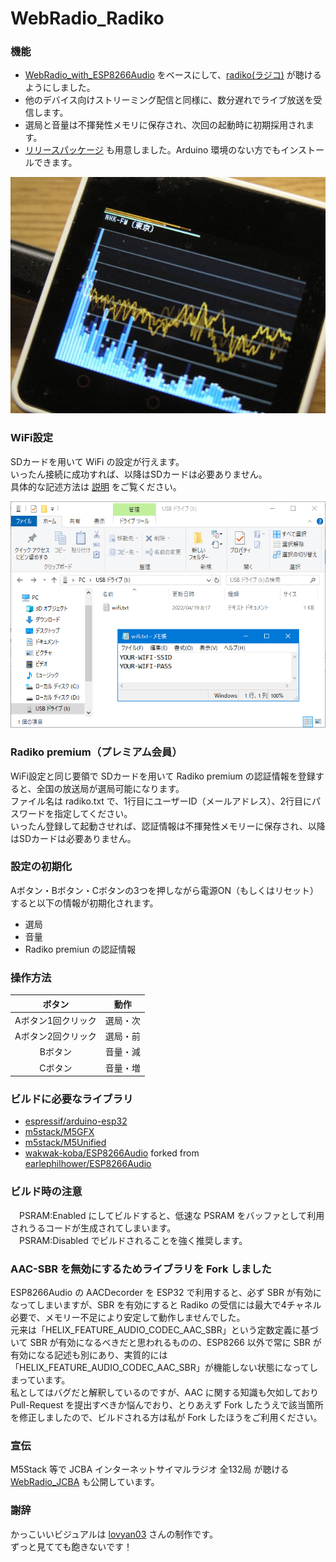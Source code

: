 # WebRadio_Radiko

### 機能
- [WebRadio_with_ESP8266Audio](https://github.com/m5stack/M5Unified/tree/master/examples/Advanced/WebRadio_with_ESP8266Audio) をベースにして、[radiko(ラジコ)](https://radiko.jp/) が聴けるようにしました。
- 他のデバイス向けストリーミング配信と同様に、数分遅れでライブ放送を受信します。
- 選局と音量は不揮発性メモリに保存され、次回の起動時に初期採用されます。
- [リリースパッケージ](release/) も用意しました。Arduino 環境のない方でもインストールできます。

![image1](docs/screenshot.png)

### WiFi設定
SDカードを用いて WiFi の設定が行えます。  
いったん接続に成功すれば、以降はSDカードは必要ありません。  
具体的な記述方法は [説明](sdcard/) をご覧ください。

![image1](docs/wifi.png)

### Radiko premium（プレミアム会員）
WiFi設定と同じ要領で SDカードを用いて Radiko premium の認証情報を登録すると、全国の放送局が選局可能になります。  
ファイル名は radiko.txt で、1行目にユーザーID（メールアドレス）、2行目にパスワードを指定してください。  
いったん登録して起動させれば、認証情報は不揮発性メモリーに保存され、以降はSDカードは必要ありません。  

### 設定の初期化
Aボタン・Bボタン・Cボタンの3つを押しながら電源ON（もしくはリセット）すると以下の情報が初期化されます。
- 選局
- 音量
- Radiko premiun の認証情報

### 操作方法
|ボタン|動作|
|:-------------:|:----:|
|Aボタン1回クリック|選局・次|
|Aボタン2回クリック|選局・前|
|Bボタン|音量・減|
|Cボタン|音量・増|

### ビルドに必要なライブラリ
- [espressif/arduino-esp32](https://github.com/espressif/arduino-esp32)
- [m5stack/M5GFX](https://github.com/m5stack/M5GFX)
- [m5stack/M5Unified](https://github.com/m5stack/M5Unified)
- [wakwak-koba/ESP8266Audio](https://github.com/wakwak-koba/ESP8266Audio) forked from [earlephilhower/ESP8266Audio](https://github.com/earlephilhower/ESP8266Audio)

### ビルド時の注意
　PSRAM:Enabled にしてビルドすると、低速な PSRAM をバッファとして利用されうるコードが生成されてしまいます。  
　PSRAM:Disabled でビルドされることを強く推奨します。

### AAC-SBR を無効にするためライブラリを Fork しました
 ESP8266Audio の AACDecorder を ESP32 で利用すると、必ず SBR が有効になってしまいますが、SBR を有効にすると Radiko の受信には最大で4チャネル必要で、メモリー不足により安定して動作しませんでした。  
 元来は「HELIX_FEATURE_AUDIO_CODEC_AAC_SBR」という定数定義に基づいて SBR が有効になるべきだと思われるものの、ESP8266 以外で常に SBR が有効になる記述も別にあり、実質的には「HELIX_FEATURE_AUDIO_CODEC_AAC_SBR」が機能しない状態になってしまっています。  
 私としてはバグだと解釈しているのですが、AAC に関する知識も欠如しており Pull-Request を提出すべきか悩んでおり、とりあえず Fork したうえで該当箇所を修正しましたので、ビルドされる方は私が Fork したほうをご利用ください。

### 宣伝
M5Stack 等で JCBA インターネットサイマルラジオ 全132局 が聴ける [WebRadio_JCBA](https://github.com/wakwak-koba/WebRadio_Jcbasimul) も公開しています。

### 謝辞
かっこいいビジュアルは [lovyan03](https://github.com/lovyan03/) さんの制作です。  
ずっと見てても飽きないです！
